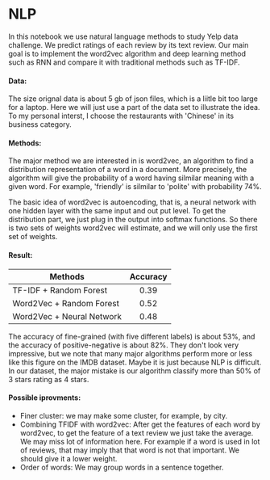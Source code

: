 # NLP
In this notebook we use natural language methods to study Yelp data challenge. We predict ratings of each review by its text review. Our main goal is to implement the word2vec algorithm and deep learning method such as RNN and compare it with traditional methods such as TF-IDF.
#### Data:  
The size orignal data is about 5 gb of json files, which is a liitle bit too large for a laptop. Here we will just use a part of the data set to illustrate the idea. To my personal interst, I choose the restaurants with 'Chinese' in its business category.

#### Methods:
The major method we are interested in is word2vec, an algorithm to find a distribution representation of a word in a document. More precisely, the algorithm will give the probability of a word having silmilar meaning with a given word. For example, 'friendly' is silmilar to 'polite' with probability 74%. 

The basic idea of word2vec is autoencoding, that is, a neural network with one hidden layer with the same input and out put level. To get the distribution part, we just plug in the output into softmax functions. So there is two sets of weights word2vec will estimate, and we will only use the first set of weights. 

#### Result: 
| Methods       | Accuracy         | 
| ------------- |:-------------:| 
| TF-IDF + Random Forest    | 0.39| 
| Word2Vec + Random Forest    | 0.52     |
| Word2Vec + Neural Network | 0.48     |



The accuracy of fine-grained (with five different labels) is about 53%, and the accuracy of positive-negative is about 82%. They don't look very impressive, but we note that many major algorithms perform more or less like this figure on the IMDB dataset. Maybe it is just because NLP is difficult. In our dataset, the major mistake is our algorithm classify more than 50% of 3 stars rating as 4 stars.

#### Possible iprovments:
* Finer cluster: we may make some cluster, for example, by city.
* Combining TFIDF with word2vec: After get the features of each word by word2vec, to get the feature of a text review we just take the average. We may miss lot of information here. For example if a word is used in lot of reviews, that may imply that that word is not that important. We should give it a lower weight.
* Order of words: We may group words in a sentence together.
